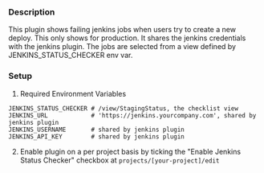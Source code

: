 ### Description

This plugin shows failing jenkins jobs when users try to create a new deploy. This only shows for production. It shares the jenkins credentials with the jenkins plugin. The jobs are selected from a view defined by JENKINS_STATUS_CHECKER env var.

### Setup

1. Required Environment Variables

```
JENKINS_STATUS_CHECKER # /view/StagingStatus, the checklist view
JENKINS_URL            # 'https://jenkins.yourcompany.com', shared by jenkins plugin
JENKINS_USERNAME       # shared by jenkins plugin
JENKINS_API_KEY        # shared by jenkins plugin
```

2. Enable plugin on a per project basis by ticking the "Enable Jenkins Status Checker" checkbox at `projects/[your-project]/edit`
